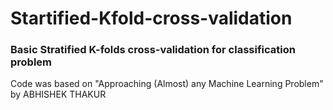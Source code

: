 # Startified-Kfold-cross-validation
### Basic Stratified K-folds cross-validation for classification problem

Code was based on "Approaching (Almost) any Machine Learning Problem" by ABHISHEK THAKUR 
